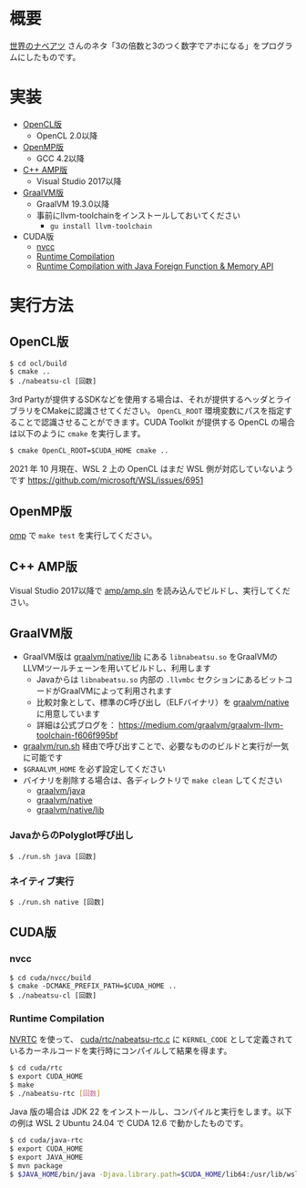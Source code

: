 # 概要

[世界のナベアツ](https://ja.wikipedia.org/wiki/桂三度) さんのネタ「3の倍数と3のつく数字でアホになる」をプログラムにしたものです。

# 実装

* [OpenCL版](ocl)
    * OpenCL 2.0以降
* [OpenMP版](omp)
    * GCC 4.2以降
* [C++ AMP版](amp)
    * Visual Studio 2017以降
* [GraalVM版](graalvm)
    * GraalVM 19.3.0以降
    * 事前にllvm-toolchainをインストールしておいてください
        * `gu install llvm-toolchain`
* CUDA版
    * [nvcc](cuda/nvcc)
    * [Runtime Compilation](cuda/rtc)
    * [Runtime Compilation with Java Foreign Function & Memory API](cuda/java-rtc)

# 実行方法

## OpenCL版

```
$ cd ocl/build
$ cmake ..
$ ./nabeatsu-cl [回数]
```

3rd Partyが提供するSDKなどを使用する場合は、それが提供するヘッダとライブラリをCMakeに認識させてください。 `OpenCL_ROOT` 環境変数にパスを指定することで認識させることができます。CUDA Toolkit が提供する OpenCL の場合は以下のように `cmake` を実行します。

```
$ cmake OpenCL_ROOT=$CUDA_HOME cmake ..
```

2021 年 10 月現在、WSL 2 上の OpenCL はまだ WSL 側が対応していないようです https://github.com/microsoft/WSL/issues/6951

## OpenMP版

[omp](omp) で `make test` を実行してください。

## C++ AMP版

Visual Studio 2017以降で [amp/amp.sln](amp/amp.sln) を読み込んでビルドし、実行してください。

## GraalVM版

* GraalVM版は [graalvm/native/lib](graalvm/native/lib) にある `libnabeatsu.so` をGraalVMのLLVMツールチェーンを用いてビルドし、利用します
    * Javaからは `libnabeatsu.so` 内部の `.llvmbc` セクションにあるビットコードがGraalVMによって利用されます
    * 比較対象として、標準のC呼び出し（ELFバイナリ）を [graalvm/native](graalvm/native) に用意しています
    * 詳細は公式ブログを： https://medium.com/graalvm/graalvm-llvm-toolchain-f606f995bf
* [graalvm/run.sh](graalvm/run.sh) 経由で呼び出すことで、必要なもののビルドと実行が一気に可能です
* `$GRAALVM_HOME` を必ず設定してください
* バイナリを削除する場合は、各ディレクトリで `make clean` してください
    * [graalvm/java](graalvm/java)
    * [graalvm/native](graalvm/native)
    * [graalvm/native/lib](graalvm/native/lib)

### JavaからのPolyglot呼び出し

```
$ ./run.sh java [回数]
```

### ネイティブ実行

```
$ ./run.sh native [回数]
```

## CUDA版

### nvcc

```
$ cd cuda/nvcc/build
$ cmake -DCMAKE_PREFIX_PATH=$CUDA_HOME ..
$ ./nabeatsu-cl [回数]
```

### Runtime Compilation

[NVRTC](https://docs.nvidia.com/cuda/nvrtc/index.html) を使って、 [cuda/rtc/nabeatsu-rtc.c](cuda/rtc/nabeatsu-rtc.c) に `KERNEL_CODE` として定義されているカーネルコードを実行時にコンパイルして結果を得ます。

```bash
$ cd cuda/rtc
$ export CUDA_HOME
$ make
$ ./nabeatsu-rtc [回数]
```

Java 版の場合は JDK 22 をインストールし、コンパイルと実行をします。以下の例は WSL 2 Ubuntu 24.04 で CUDA 12.6 で動かしたものです。

```bash
$ cd cuda/java-rtc
$ export CUDA_HOME
$ export JAVA_HOME
$ mvn package
$ $JAVA_HOME/bin/java -Djava.library.path=$CUDA_HOME/lib64:/usr/lib/wsl/lib -jar target/nabeatsu-rtc-0.1.2.jar [回数]
```
